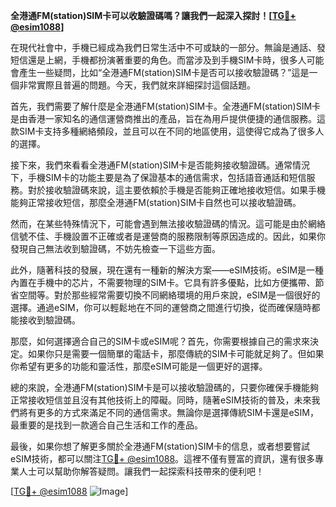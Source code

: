 **全港通FM(station)SIM卡可以收驗證碼嗎？讓我們一起深入探討！[[TG💪+ @esim1088](https://t.me/s/esim1088)]**

在現代社會中，手機已經成為我們日常生活中不可或缺的一部分。無論是通話、發短信還是上網，手機都扮演著重要的角色。而當涉及到手機SIM卡時，很多人可能會產生一些疑問，比如“全港通FM(station)SIM卡是否可以接收驗證碼？”這是一個非常實際且普遍的問題。今天，我們就來詳細探討這個話題。

首先，我們需要了解什麼是全港通FM(station)SIM卡。全港通FM(station)SIM卡是由香港一家知名的通信運營商推出的產品，旨在為用戶提供便捷的通信服務。這款SIM卡支持多種網絡頻段，並且可以在不同的地區使用，這使得它成為了很多人的選擇。

接下來，我們來看看全港通FM(station)SIM卡是否能夠接收驗證碼。通常情況下，手機SIM卡的功能主要是為了保證基本的通信需求，包括語音通話和短信服務。對於接收驗證碼來說，這主要依賴於手機是否能夠正確地接收短信。如果手機能夠正常接收短信，那麼全港通FM(station)SIM卡自然也可以接收驗證碼。

然而，在某些特殊情況下，可能會遇到無法接收驗證碼的情況。這可能是由於網絡信號不佳、手機設置不正確或者是運營商的服務限制等原因造成的。因此，如果你發現自己無法收到驗證碼，不妨先檢查一下這些方面。

此外，隨著科技的發展，現在還有一種新的解決方案——eSIM技術。eSIM是一種內置在手機中的芯片，不需要物理的SIM卡。它具有許多優點，比如方便攜帶、節省空間等。對於那些經常需要切換不同網絡環境的用戶來說，eSIM是一個很好的選擇。通過eSIM，你可以輕鬆地在不同的運營商之間進行切換，從而確保隨時都能接收到驗證碼。

那麼，如何選擇適合自己的SIM卡或eSIM呢？首先，你需要根據自己的需求來決定。如果你只是需要一個簡單的電話卡，那麼傳統的SIM卡可能就足夠了。但如果你希望有更多的功能和靈活性，那麼eSIM可能是一個更好的選擇。

總的來說，全港通FM(station)SIM卡是可以接收驗證碼的，只要你確保手機能夠正常接收短信並且沒有其他技術上的障礙。同時，隨著eSIM技術的普及，未來我們將有更多的方式來滿足不同的通信需求。無論你是選擇傳統SIM卡還是eSIM，最重要的是找到一款適合自己生活和工作的產品。

最後，如果你想了解更多關於全港通FM(station)SIM卡的信息，或者想要嘗試eSIM技術，都可以關注[TG💪+ @esim1088](https://t.me/s/esim1088)。這裡不僅有豐富的資訊，還有很多專業人士可以幫助你解答疑問。讓我們一起探索科技帶來的便利吧！

[[TG💪+ @esim1088](https://t.me/s/esim1088) ![Image](https://i.postimg.cc/4NQfJmqS/Snipaste-2025-05-13-00-14-12.png)]